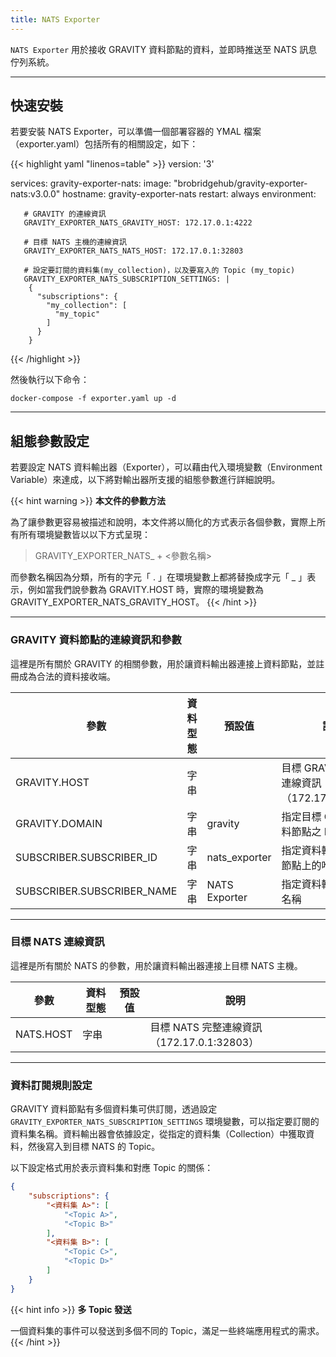 ```yaml
---
title: NATS Exporter
---
```


`NATS Exporter` 用於接收 GRAVITY 資料節點的資料，並即時推送至 NATS 訊息佇列系統。

---

## 快速安裝

若要安裝 NATS Exporter，可以準備一個部署容器的 YMAL 檔案（exporter.yaml）包括所有的相關設定，如下：

{{< highlight yaml "linenos=table" >}}
version: '3'

services:
   gravity-exporter-nats:
     image: "brobridgehub/gravity-exporter-nats:v3.0.0"
     hostname: gravity-exporter-nats
     restart: always
     environment:

       # GRAVITY 的連線資訊
       GRAVITY_EXPORTER_NATS_GRAVITY_HOST: 172.17.0.1:4222

       # 目標 NATS 主機的連線資訊
       GRAVITY_EXPORTER_NATS_NATS_HOST: 172.17.0.1:32803

       # 設定要訂閱的資料集(my_collection)，以及要寫入的 Topic (my_topic)
       GRAVITY_EXPORTER_NATS_SUBSCRIPTION_SETTINGS: |  
        {
          "subscriptions": {
            "my_collection": [
              "my_topic"
            ]
          }
        }
{{< /highlight >}}

然後執行以下命令：

```shell
docker-compose -f exporter.yaml up -d
```

---

## 組態參數設定

若要設定 NATS 資料輸出器（Exporter），可以藉由代入環境變數（Environment Variable）來達成，以下將對輸出器所支援的組態參數進行詳細說明。

{{< hint warning >}}
**本文件的參數方法**

為了讓參數更容易被描述和說明，本文件將以簡化的方式表示各個參數，實際上所有所有環境變數皆以以下方式呈現：

> GRAVITY_EXPORTER_NATS_ + <參數名稱>

而參數名稱因為分類，所有的字元「 . 」在環境變數上都將替換成字元「 _ 」表示，例如當我們說參數為 GRAVITY.HOST 時，實際的環境變數為 GRAVITY_EXPORTER_NATS_GRAVITY_HOST。
{{< /hint >}}

---

### GRAVITY 資料節點的連線資訊和參數

這裡是所有關於 GRAVITY 的相關參數，用於讓資料輸出器連接上資料節點，並註冊成為合法的資料接收端。

參數					| 資料型態	| 預設值				| 說明
---					| ---		| ---					| ---
GRAVITY.HOST				| 字串		|					| 目標 GRAVITY 之完整連線資訊（172.17.0.1:4222）
GRAVITY.DOMAIN				| 字串		| gravity				| 指定目標 GRAVITY 資料節點之 Domain
SUBSCRIBER.SUBSCRIBER_ID		| 字串		| nats_exporter				| 指定資料輸出器在資料節點上的唯一識別 ID
SUBSCRIBER.SUBSCRIBER_NAME		| 字串		| NATS Exporter				| 指定資料輸出器的顯示名稱

---

### 目標 NATS 連線資訊

這裡是所有關於 NATS 的參數，用於讓資料輸出器連接上目標 NATS 主機。

參數				| 資料型態	| 預設值	| 說明
---				| ---		| ---		| ---
NATS.HOST			| 字串		|		| 目標 NATS 完整連線資訊（172.17.0.1:32803）

---

### 資料訂閱規則設定

GRAVITY 資料節點有多個資料集可供訂閱，透過設定 `GRAVITY_EXPORTER_NATS_SUBSCRIPTION_SETTINGS` 環境變數，可以指定要訂閱的資料集名稱。資料輸出器會依據設定，從指定的資料集（Collection）中獲取資料，然後寫入到目標 NATS 的 Topic。

以下設定格式用於表示資料集和對應 Topic 的關係：

```json
{
	"subscriptions": {
		"<資料集 A>": [
			"<Topic A>",
			"<Topic B>"
		],
		"<資料集 B>": [
			"<Topic C>",
			"<Topic D>"
		]
	}
}
```

{{< hint info >}}
**多 Topic 發送**

一個資料集的事件可以發送到多個不同的 Topic，滿足一些終端應用程式的需求。
{{< /hint >}}
